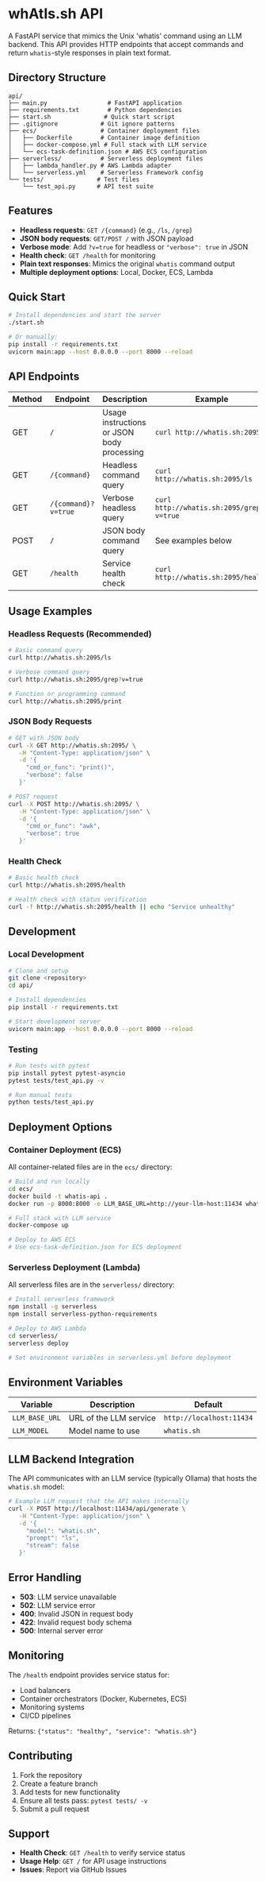 # whAtIs.sh API

A FastAPI service that mimics the Unix 'whatis' command using an LLM backend. This API provides HTTP endpoints that accept commands and return `whatis`-style responses in plain text format.

## Directory Structure

```
api/
├── main.py                 # FastAPI application
├── requirements.txt        # Python dependencies
├── start.sh               # Quick start script
├── .gitignore            # Git ignore patterns
├── ecs/                  # Container deployment files
│   ├── Dockerfile        # Container image definition
│   ├── docker-compose.yml # Full stack with LLM service
│   └── ecs-task-definition.json # AWS ECS configuration
├── serverless/           # Serverless deployment files
│   ├── lambda_handler.py # AWS Lambda adapter
│   └── serverless.yml    # Serverless Framework config
└── tests/               # Test files
    └── test_api.py      # API test suite
```

## Features

- **Headless requests**: `GET /{command}` (e.g., `/ls`, `/grep`)
- **JSON body requests**: `GET/POST /` with JSON payload
- **Verbose mode**: Add `?v=true` for headless or `"verbose": true` in JSON
- **Health check**: `GET /health` for monitoring
- **Plain text responses**: Mimics the original `whatis` command output
- **Multiple deployment options**: Local, Docker, ECS, Lambda

## Quick Start

```bash
# Install dependencies and start the server
./start.sh

# Or manually:
pip install -r requirements.txt
uvicorn main:app --host 0.0.0.0 --port 8000 --reload
```

## API Endpoints

| Method | Endpoint | Description | Example |
|--------|----------|-------------|---------|
| GET | `/` | Usage instructions or JSON body processing | `curl http://whatis.sh:2095/` |
| GET | `/{command}` | Headless command query | `curl http://whatis.sh:2095/ls` |
| GET | `/{command}?v=true` | Verbose headless query | `curl http://whatis.sh:2095/grep?v=true` |
| POST | `/` | JSON body command query | See examples below |
| GET | `/health` | Service health check | `curl http://whatis.sh:2095/health` |

## Usage Examples

### Headless Requests (Recommended)
```bash
# Basic command query
curl http://whatis.sh:2095/ls

# Verbose command query
curl http://whatis.sh:2095/grep?v=true

# Function or programming command
curl http://whatis.sh:2095/print
```

### JSON Body Requests
```bash
# GET with JSON body
curl -X GET http://whatis.sh:2095/ \
   -H "Content-Type: application/json" \
   -d '{
     "cmd_or_func": "print()",
     "verbose": false
   }'

# POST request
curl -X POST http://whatis.sh:2095/ \
   -H "Content-Type: application/json" \
   -d '{
     "cmd_or_func": "awk",
     "verbose": true
   }'
```

### Health Check
```bash
# Basic health check
curl http://whatis.sh:2095/health

# Health check with status verification
curl -f http://whatis.sh:2095/health || echo "Service unhealthy"
```

## Development

### Local Development
```bash
# Clone and setup
git clone <repository>
cd api/

# Install dependencies
pip install -r requirements.txt

# Start development server
uvicorn main:app --host 0.0.0.0 --port 8000 --reload
```

### Testing
```bash
# Run tests with pytest
pip install pytest pytest-asyncio
pytest tests/test_api.py -v

# Run manual tests
python tests/test_api.py
```

## Deployment Options

### Container Deployment (ECS)

All container-related files are in the `ecs/` directory:

```bash
# Build and run locally
cd ecs/
docker build -t whatis-api .
docker run -p 8000:8000 -e LLM_BASE_URL=http://your-llm-host:11434 whatis-api

# Full stack with LLM service
docker-compose up

# Deploy to AWS ECS
# Use ecs-task-definition.json for ECS deployment
```

### Serverless Deployment (Lambda)

All serverless files are in the `serverless/` directory:

```bash
# Install serverless framework
npm install -g serverless
npm install serverless-python-requirements

# Deploy to AWS Lambda
cd serverless/
serverless deploy

# Set environment variables in serverless.yml before deployment
```

## Environment Variables

| Variable | Description | Default |
|----------|-------------|---------|
| `LLM_BASE_URL` | URL of the LLM service | `http://localhost:11434` |
| `LLM_MODEL` | Model name to use | `whatis.sh` |

## LLM Backend Integration

The API communicates with an LLM service (typically Ollama) that hosts the `whatis.sh` model:

```bash
# Example LLM request that the API makes internally
curl -X POST http://localhost:11434/api/generate \
   -H "Content-Type: application/json" \
   -d '{
     "model": "whatis.sh",
     "prompt": "ls",
     "stream": false
   }'
```

## Error Handling

- **503**: LLM service unavailable
- **502**: LLM service error
- **400**: Invalid JSON in request body
- **422**: Invalid request body schema
- **500**: Internal server error

## Monitoring

The `/health` endpoint provides service status for:
- Load balancers
- Container orchestrators (Docker, Kubernetes, ECS)
- Monitoring systems
- CI/CD pipelines

Returns: `{"status": "healthy", "service": "whatis.sh"}`

## Contributing

1. Fork the repository
2. Create a feature branch
3. Add tests for new functionality
4. Ensure all tests pass: `pytest tests/ -v`
5. Submit a pull request

## Support

- **Health Check**: `GET /health` to verify service status
- **Usage Help**: `GET /` for API usage instructions
- **Issues**: Report via GitHub Issues